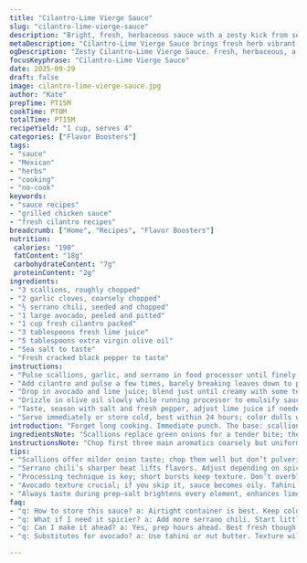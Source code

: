```yaml
---
title: "Cilantro-Lime Vierge Sauce"
slug: "cilantro-lime-vierge-sauce"
description: "Bright, fresh, herbaceous sauce with a zesty kick from serrano pepper, smooth texture from avocado, and a vivid green color. Blended but slightly coarse for texture. Citrus and olive oil balance sharpness and heat. Great on grilled chicken, fish, or seared steak. Uses scallions instead of green onions for a sweeter milder onion note. Quick and no-cook, relying on fresh quality ingredients and proper chopping technique."
metaDescription: "Cilantro-Lime Vierge Sauce brings fresh herb vibrant flavor. Perfect topping for grilled dishes, quick and bright."
ogDescription: "Zesty Cilantro-Lime Vierge Sauce. Fresh, herbaceous, a perfect companion for grilled meats. Quick prep, raw ingredients shine."
focusKeyphrase: "Cilantro-Lime Vierge Sauce"
date: 2025-09-29
draft: false
image: cilantro-lime-vierge-sauce.jpg
author: "Kate"
prepTime: PT15M
cookTime: PT0M
totalTime: PT15M
recipeYield: "1 cup, serves 4"
categories: ["Flavor Boosters"]
tags:
- "sauce"
- "Mexican"
- "herbs"
- "cooking"
- "no-cook"
keywords:
- "sauce recipes"
- "grilled chicken sauce"
- "fresh cilantro recipes"
breadcrumb: ["Home", "Recipes", "Flavor Boosters"]
nutrition: 
 calories: "190"
 fatContent: "18g"
 carbohydrateContent: "7g"
 proteinContent: "2g"
ingredients:
- "3 scallions, roughly chopped"
- "2 garlic cloves, coarsely chopped"
- "½ serrano chili, seeded and chopped"
- "1 large avocado, peeled and pitted"
- "1 cup fresh cilantro packed"
- "3 tablespoons fresh lime juice"
- "5 tablespoons extra virgin olive oil"
- "Sea salt to taste"
- "Fresh cracked black pepper to taste"
instructions:
- "Pulse scallions, garlic, and serrano in food processor until finely chopped but not pureed; small bits still visible—texture matters here."
- "Add cilantro and pulse a few times, barely breaking leaves down to preserve bright green flecks."
- "Drop in avocado and lime juice; blend just until creamy with some texture, scraping sides as needed to keep everything moving."
- "Drizzle in olive oil slowly while running processor to emulsify sauce lightly; don’t overblend or it’ll get mushy and over-warm."
- "Taste, season with salt and fresh pepper, adjust lime juice if needed; final sauce vibrant, silky, but not watery."
- "Serve immediately or store cold, best within 24 hours; color dulls with time, acid helps preserve but not forever."
introduction: "Forget long cooking. Immediate punch. The base: scallions over typical green onions. Sweeter, milder, less fibrous noise. Serrano swaps jalapeño—heat sharper, fresher. Avocado adds cream that olive oil alone can’t deliver—mouthfeel silkier, body richer without cooking. Crucial to keep chopped bits visible, not a green puree mess. Fresh lime juice cuts richness, lifts flavors, brightens color. All raw, no time wasted, craft sauce while grill preheats. Sauce like this demands top herbs; wilted cilantro kills vibrance—discard limp, smells off. Splash of olive oil last avoids greasiness; blending textures, tastes, temperatures key. Don’t skip salt, brings all alive. Bottle fridge life minimal, no preservatives."
ingredientsNote: "Scallions replace green onions for a tender bite; their white parts pack less sharp sulfur punch. Serrano chili instead of jalapeño—spicier brisk heat, less grassy bitterness. Avocado smooths, preventing oily slick and adds body. If allergic or avoiding avocado, use 1 tablespoon tahini for earthiness or nut-free almond butter—texture shifts but richness remains. Fresh lime juice mandatory, dried or bottled juice flattens brightness. Olive oil quality critical; poor oil ruins. Salt brings out subtle flavors; season gradually, taste often— too much masks nuances. Garlic chopped chunky to prevent overpowering raw punch — slow raw warming brings mellow garlic bite. Cilantro must be fresh, bright, no discoloration—picker’s nose test. No cooking steps streamline prep, maintain fresh herb fragrance. Prep all ingredients chilled; warmer produce dulls vividness and speed of oxidation."
instructionsNote: "Chop first three main aromatics coarsely but uniformly for even pulse grinding without turning mush. Short bursts prevent overprocessing; leave small bits for texture contrast in finished sauce. Adding cilantro last keeps herb flavors distinct, avoids gumminess from total purée. Incorporate avocado and lime juice next, blending just long enough to emulsify without losing creamy texture or warming sauce—a short run pulse, not continuous blending. Slowly stream olive oil while running processor to create a light emulsion—too fast and it might separate; too slow and oil incorporation is patchy, oily spots appear. Salt and pepper come last, essential seasoning balance—salt opens citrus and herb notes, pepper enhances layered heat. Use spatula to taste between adjustments. Ready when sauce clings lightly to spoon, vibrant green with flecks visible. Store airtight in fridge; separate water layer may form—stir gently before serving. Avoid metal bowls or utensils to preserve color and freshness."
tips:
- "Scallions offer milder onion taste; chop them well but don’t pulverize. They add sweetness. Texture counts here. Keep some visible."
- "Serrano chili’s sharper heat lifts flavors. Adjust depending on spice tolerance. Adding more? Be cautious. It can overshadow."
- "Processing technique is key; short bursts keep texture. Don’t overblend or you risk losing that vibrant color and fresh feel."
- "Avocado texture crucial; if you skip it, sauce becomes oily. Tahini might work but changes flavor. Use it for more earthiness."
- "Always taste during prep—salt brightens every element, enhances lime and herbs; don’t rush seasoning. Balance is essential."
faq:
- "q: How to store this sauce? a: Airtight container is best. Keep cold. Consume within 24 hours for bright color."
- "q: What if I need it spicier? a: Add more serrano chili. Start little; taste as you go. Balance important."
- "q: Can I make it ahead? a: Yes, prep hours ahead. Best fresh though. Flavor fades over time."
- "q: Substitutes for avocado? a: Use tahini or nut butter. Texture will differ but richness remains. Keep in mind creaminess."

---
```

